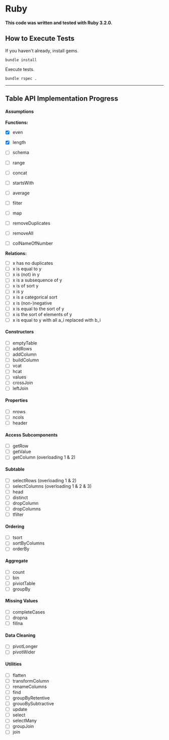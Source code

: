 # Ruby

**This code was written and tested with Ruby 3.2.0.**

## How to Execute Tests

If you haven't already, install gems.
```
bundle install
```

Execute tests.
```
bundle rspec .
```

***

## Table API Implementation Progress

#### Assumptions

**Functions:**

* [x] even
* [x] length
* [ ] schema
* [ ] range
* [ ] concat
* [ ] startsWith
* [ ] average
* [ ] filter
* [ ] map
* [ ] removeDuplicates
* [ ] removeAll
* [ ] colNameOfNumber


**Relations:**

* [ ] x has no duplicates
* [ ] x is equal to y
* [ ] x is (not) in y
* [ ] x is a subsequence of y
* [ ] x is of sort y
* [ ] x is y
* [ ] x is a categorical sort
* [ ] x is (non-)negative
* [ ] x is equal to the sort of y
* [ ] x is the sort of elements of y
* [ ] x is equal to y with all a_i replaced with b_i

#### Constructors
* [ ] emptyTable
* [ ] addRows
* [ ] addColumn
* [ ] buildColumn
* [ ] vcat
* [ ] hcat
* [ ] values
* [ ] crossJoin
* [ ] leftJoin

#### Properties

* [ ] nrows
* [ ] ncols
* [ ] header

#### Access Subcomponents

* [ ] getRow
* [ ] getValue
* [ ] getColumn (overloading 1 & 2)

#### Subtable

* [ ] selectRows (overloading 1 & 2)
* [ ] selectColumns (overloading 1 & 2 & 3)
* [ ] head
* [ ] distinct
* [ ] dropColumn
* [ ] dropColumns
* [ ] tfilter

#### Ordering

* [ ] tsort
* [ ] sortByColumns
* [ ] orderBy

#### Aggregate

* [ ] count
* [ ] bin
* [ ] piviotTable
* [ ] groupBy

#### Missing Values

* [ ] completeCases
* [ ] dropna
* [ ] fillna

#### Data Cleaning

* [ ] pivotLonger
* [ ] pivotWider

#### Utilities

* [ ] flatten
* [ ] transformColumn
* [ ] renameColumns
* [ ] find
* [ ] groupByRetentive
* [ ] grouoBySubtractive
* [ ] update
* [ ] select
* [ ] selectMany
* [ ] groupJoin
* [ ] join

